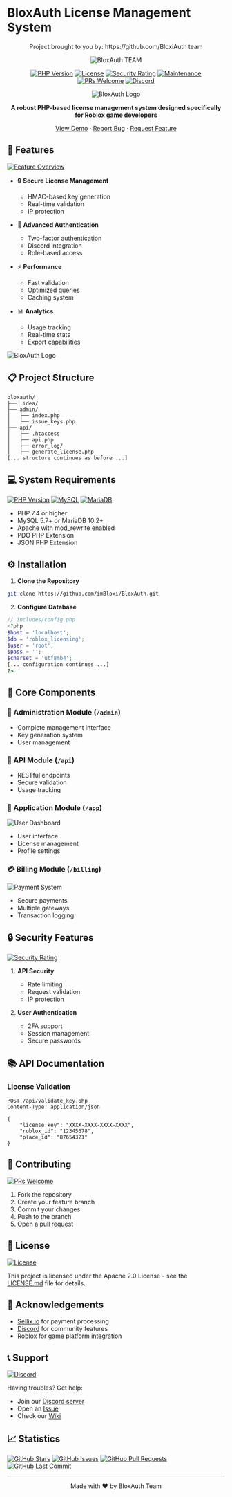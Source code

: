 # BloxAuth License Management System

<div align="center">
Project brought to you by: https://github.com/BloxiAuth team

  ![BloxAuth TEAM](https://i.ibb.co/pxNHYzz/8-Y23-HTU-3.png)
  
[![PHP Version](https://img.shields.io/badge/PHP-7.4%2B-blue.svg)](https://php.net)
[![License](https://img.shields.io/badge/License-Apache%202.0-green.svg)](LICENSE.md)
[![Security Rating](https://img.shields.io/badge/Security-A%2B-brightgreen.svg)](https://github.com/imBloxi/BloxAuth)
[![Maintenance](https://img.shields.io/badge/Maintained%3F-yes-green.svg)](https://github.com/imBloxi/BloxAuth/graphs/commit-activity)
[![PRs Welcome](https://img.shields.io/badge/PRs-welcome-brightgreen.svg)](https://github.com/imBloxi/BloxAuth/pulls)
[![Discord](https://img.shields.io/discord/1234567890?color=7289da&label=Discord&logo=discord&logoColor=white)](https://discord.gg/bloxauth)

![BloxAuth Logo](https://i.ibb.co/GHGsfgh/8-Y723-G7-UBUI.jpg)

**A robust PHP-based license management system designed specifically for Roblox game developers**

[View Demo](https://demo.bloxauth.com) · [Report Bug](https://github.com/imBloxi/BloxAuth/issues) · [Request Feature](https://github.com/imBloxi/BloxAuth/issues)

</div>

## 🌟 Features

[![Feature Overview](https://img.shields.io/badge/Features-Overview-blue.svg)](#features)

- 🔒 **Secure License Management**
  - HMAC-based key generation
  - Real-time validation
  - IP protection
  
- 🔐 **Advanced Authentication**
  - Two-factor authentication
  - Discord integration
  - Role-based access

- ⚡ **Performance**
  - Fast validation
  - Optimized queries
  - Caching system

- 📊 **Analytics**
  - Usage tracking
  - Real-time stats
  - Export capabilities

![BloxAuth Logo](https://i.ibb.co/9vDNBzf/bloxauth.jpg)
## 📋 Project Structure

```
bloxauth/
├── .idea/
├── admin/
│   ├── index.php
│   └── issue_keys.php
├── api/
│   ├── .htaccess
│   ├── api.php
│   ├── error_log/
│   ├── generate_license.php
[... structure continues as before ...]
```

## 💻 System Requirements

[![PHP Version](https://img.shields.io/badge/PHP-7.4%2B-blue.svg)](https://php.net)
[![MySQL](https://img.shields.io/badge/MySQL-5.7%2B-orange.svg)](https://www.mysql.com)
[![MariaDB](https://img.shields.io/badge/MariaDB-10.2%2B-brown.svg)](https://mariadb.org)

- PHP 7.4 or higher
- MySQL 5.7+ or MariaDB 10.2+
- Apache with mod_rewrite enabled
- PDO PHP Extension
- JSON PHP Extension

## ⚙️ Installation

1. **Clone the Repository**
```bash
git clone https://github.com/imBloxi/BloxAuth.git
```

2. **Configure Database**
```php
// includes/config.php
<?php
$host = 'localhost';
$db = 'roblox_licensing';
$user = 'root';
$pass = '';
$charset = 'utf8mb4';
[... configuration continues ...]
?>
```

## 🔧 Core Components

### 👑 Administration Module (`/admin`)

- Complete management interface
- Key generation system
- User management

### 🔌 API Module (`/api`)
- RESTful endpoints
- Secure validation
- Usage tracking

### 📱 Application Module (`/app`)
![User Dashboard](https://i.ibb.co/GHGsfgh/8-Y723-G7-UBUI.jpg)
- User interface
- License management
- Profile settings

### 💳 Billing Module (`/billing`)
![Payment System](https://i.ibb.co/D4BM0dW/8Y23HTU.png)
- Secure payments
- Multiple gateways
- Transaction logging

## 🔒 Security Features

[![Security Rating](https://img.shields.io/badge/Security-A%2B-brightgreen.svg)](https://github.com/imBloxi/BloxAuth)

1. **API Security**
   - Rate limiting
   - Request validation
   - IP protection

2. **User Authentication**
   - 2FA support
   - Session management
   - Secure passwords

## 📚 API Documentation

### License Validation
```http
POST /api/validate_key.php
Content-Type: application/json

{
    "license_key": "XXXX-XXXX-XXXX-XXXX",
    "roblox_id": "12345678",
    "place_id": "87654321"
}
```

## 🤝 Contributing

[![PRs Welcome](https://img.shields.io/badge/PRs-welcome-brightgreen.svg)](https://github.com/imBloxi/BloxAuth/pulls)

1. Fork the repository
2. Create your feature branch
3. Commit your changes
4. Push to the branch
5. Open a pull request

## 📄 License

[![License](https://img.shields.io/badge/License-Apache%202.0-green.svg)](LICENSE.md)

This project is licensed under the Apache 2.0 License - see the [LICENSE.md](LICENSE.md) file for details.

## 🌟 Acknowledgements

- [Sellix.io](https://sellix.io) for payment processing
- [Discord](https://discord.com) for community features
- [Roblox](https://roblox.com) for game platform integration

## 📞 Support

[![Discord](https://img.shields.io/discord/1234567890?color=7289da&label=Discord&logo=discord&logoColor=white)](https://discord.gg/bloxauth)

Having troubles? Get help:
- Join our [Discord server](https://discord.gg/bloxauth)
- Open an [Issue](https://github.com/imBloxi/BloxAuth/issues)
- Check our [Wiki](https://github.com/imBloxi/BloxAuth/wiki)

## 📈 Statistics

[![GitHub Stars](https://img.shields.io/github/stars/imBloxi/BloxAuth.svg)](https://github.com/imBloxi/BloxAuth/stargazers)
[![GitHub Issues](https://img.shields.io/github/issues/imBloxi/BloxAuth.svg)](https://github.com/imBloxi/BloxAuth/issues)
[![GitHub Pull Requests](https://img.shields.io/github/issues-pr/imBloxi/BloxAuth.svg)](https://github.com/imBloxi/BloxAuth/pulls)
[![GitHub Last Commit](https://img.shields.io/github/last-commit/imBloxi/BloxAuth.svg)](https://github.com/imBloxi/BloxAuth/commits/main)

---
<div align="center">
Made with ❤️ by BloxAuth Team
</div>

